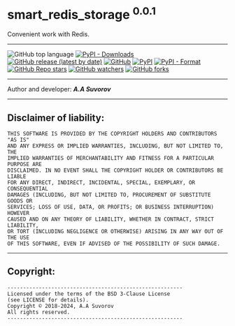 # smart_redis_storage <sup>0.0.1</sup>
Convenient work with Redis.

***

![GitHub top language](https://img.shields.io/github/languages/top/smartlegionlab/smart_redis_storage)
[![PyPI - Downloads](https://img.shields.io/pypi/dm/smart_redis_storage?label=pypi%20downloads)](https://pypi.org/project/smart_redis_storage/)
[![GitHub release (latest by date)](https://img.shields.io/github/v/release/smartlegionlab/smart_redis_storage)](https://github.com/smartlegionlab/smart_redis_storage/)
[![GitHub](https://img.shields.io/github/license/smartlegionlab/smart_redis_storage)](https://github.com/smartlegionlab/smart_redis_storage/blob/master/LICENSE)
[![PyPI](https://img.shields.io/pypi/v/smart_redis_storage)](https://pypi.org/project/smart_redis_storage)
[![PyPI - Format](https://img.shields.io/pypi/format/smart_redis_storage)](https://pypi.org/project/smart_redis_storage)
[![GitHub Repo stars](https://img.shields.io/github/stars/smartlegionlab/smart_redis_storage?style=social)](https://github.com/smartlegionlab/smart_redis_storage/)
[![GitHub watchers](https://img.shields.io/github/watchers/smartlegionlab/smart_redis_storage?style=social)](https://github.com/smartlegionlab/smart_redis_storage/)
[![GitHub forks](https://img.shields.io/github/forks/smartlegionlab/smart_redis_storage?style=social)](https://github.com/smartlegionlab/smart_redis_storage/)

***

Author and developer: ___A.A Suvorov___

***

## Disclaimer of liability:

    THIS SOFTWARE IS PROVIDED BY THE COPYRIGHT HOLDERS AND CONTRIBUTORS "AS IS"
    AND ANY EXPRESS OR IMPLIED WARRANTIES, INCLUDING, BUT NOT LIMITED TO, THE
    IMPLIED WARRANTIES OF MERCHANTABILITY AND FITNESS FOR A PARTICULAR PURPOSE ARE
    DISCLAIMED. IN NO EVENT SHALL THE COPYRIGHT HOLDER OR CONTRIBUTORS BE LIABLE
    FOR ANY DIRECT, INDIRECT, INCIDENTAL, SPECIAL, EXEMPLARY, OR CONSEQUENTIAL
    DAMAGES (INCLUDING, BUT NOT LIMITED TO, PROCUREMENT OF SUBSTITUTE GOODS OR
    SERVICES; LOSS OF USE, DATA, OR PROFITS; OR BUSINESS INTERRUPTION) HOWEVER
    CAUSED AND ON ANY THEORY OF LIABILITY, WHETHER IN CONTRACT, STRICT LIABILITY,
    OR TORT (INCLUDING NEGLIGENCE OR OTHERWISE) ARISING IN ANY WAY OUT OF THE USE
    OF THIS SOFTWARE, EVEN IF ADVISED OF THE POSSIBILITY OF SUCH DAMAGE.

***

## Copyright:
    --------------------------------------------------------
    Licensed under the terms of the BSD 3-Clause License
    (see LICENSE for details).
    Copyright © 2018-2024, A.A Suvorov
    All rights reserved.
    --------------------------------------------------------
